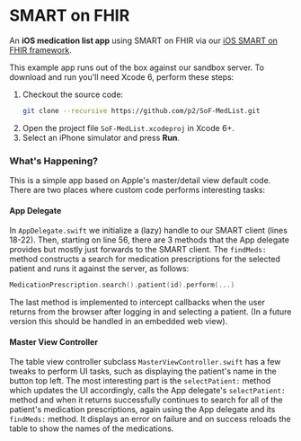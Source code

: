 SMART on FHIR
=============

An **iOS medication list app** using SMART on FHIR via our [iOS SMART on FHIR framework](https://github.com/p2/SMART-on-FHIR-Cocoa).

This example app runs out of the box against our sandbox server.
To download and run you'll need Xcode 6, perform these steps:

1. Checkout the source code:
    ```bash
    git clone --recursive https://github.com/p2/SoF-MedList.git
    ```
2. Open the project file `SoF-MedList.xcodeproj` in Xcode 6+.
3. Select an iPhone simulator and press **Run**.

### What's Happening?

This is a simple app based on Apple's master/detail view default code.
There are two places where custom code performs interesting tasks:

#### App Delegate

In `AppDelegate.swift` we initialize a (lazy) handle to our SMART client (lines 18-22).
Then, starting on line 56, there are 3 methods that the App delegate provides but mostly just forwards to the SMART client.
The `findMeds:` method constructs a search for medication prescriptions for the selected patient and runs it against the server, as follows:

```swift
MedicationPrescription.search().patient(id).perform(...)
```

The last method is implemented to intercept callbacks when the user returns from the browser after logging in and selecting a patient.
(In a future version this should be handled in an embedded web view).

#### Master View Controller

The table view controller subclass `MasterViewController.swift` has a few tweaks to perform UI tasks, such as displaying the patient's name in the button top left.
The most interesting part is the `selectPatient:` method which updates the UI accordingly, calls the App delegate's `selectPatient:` method and when it returns successfully continues to search for all of the patient's medication prescriptions, again using the App delegate and its `findMeds:` method.
It displays an error on failure and on success reloads the table to show the names of the medications.
